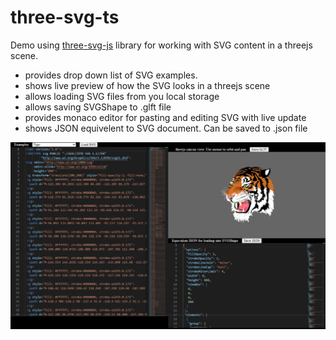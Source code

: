 # three-svg-ts

Demo using [three-svg-js](https://github.com/IRobot1/three-svg-ts/tree/master/projects/three-svg-js) library for working with SVG content in a threejs scene.  

* provides drop down list of SVG examples.
* shows live preview of how the SVG looks in a threejs scene
* allows loading SVG files from you local storage
* allows saving SVGShape to .glft file
* provides monaco editor for pasting and editing SVG with live update
* shows JSON equivelent to SVG document. Can be saved to .json file

![image](./src/assets/demo.png)
